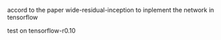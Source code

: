 accord to the paper wide-residual-inception to inplement the network in tensorflow 

test on tensorflow-r0.10